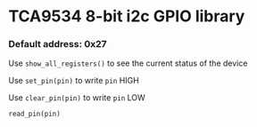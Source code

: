 # TCA9534 8-bit i2c GPIO library

### Default address: 0x27

Use `show_all_registers()` to see the current status of the device

Use `set_pin(pin)` to write `pin` HIGH

Use `clear_pin(pin)` to write `pin` LOW

`read_pin(pin)`